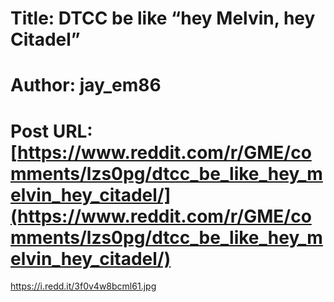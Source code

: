 # Title: DTCC be like “hey Melvin, hey Citadel”
# Author: jay_em86
# Post URL: [https://www.reddit.com/r/GME/comments/lzs0pg/dtcc_be_like_hey_melvin_hey_citadel/](https://www.reddit.com/r/GME/comments/lzs0pg/dtcc_be_like_hey_melvin_hey_citadel/)


https://i.redd.it/3f0v4w8bcml61.jpg